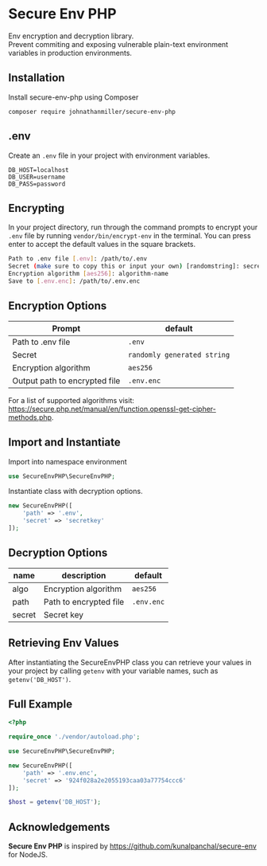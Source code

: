 # Secure Env PHP
Env encryption and decryption library.  
Prevent commiting and exposing vulnerable plain-text environment variables in production environments.

## Installation
Install secure-env-php using Composer
```
composer require johnathanmiller/secure-env-php
```

## .env
Create an `.env` file in your project with environment variables.
```dosini
DB_HOST=localhost
DB_USER=username
DB_PASS=password
```

## Encrypting
In your project directory, run through the command prompts to encrypt your `.env` file by running `vendor/bin/encrypt-env` in the terminal. You can press enter to accept the default values in the square brackets.
```bash
Path to .env file [.env]: /path/to/.env  
Secret (make sure to copy this or input your own) [randomstring]: secretkey  
Encryption algorithm [aes256]: algorithm-name  
Save to [.env.enc]: /path/to/.env.enc  
```

## Encryption Options
| Prompt | default |
| ------ | ------- |
| Path to .env file | `.env`
| Secret | `randomly generated string`
| Encryption algorithm | `aes256`
| Output path to encrypted file | `.env.enc`

For a list of supported algorithms visit: https://secure.php.net/manual/en/function.openssl-get-cipher-methods.php.

## Import and Instantiate
Import into namespace environment
```php
use SecureEnvPHP\SecureEnvPHP;
```
Instantiate class with decryption options.
```php
new SecureEnvPHP([
    'path' => '.env',
    'secret' => 'secretkey'
]);
```

## Decryption Options
| name | description | default |
| ------ | ---------- | ------- |
| algo | Encryption algorithm | `aes256`
| path | Path to encrypted file | `.env.enc`
| secret | Secret key |

## Retrieving Env Values
After instantiating the SecureEnvPHP class you can retrieve your values in your project by calling `getenv` with your variable names, such as `getenv('DB_HOST')`.

## Full Example
```php
<?php

require_once './vendor/autoload.php';

use SecureEnvPHP\SecureEnvPHP;

new SecureEnvPHP([
    'path' => '.env.enc',
    'secret' => '924f028a2e2055193caa03a77754ccc6'
]);

$host = getenv('DB_HOST');
```

## Acknowledgements
**Secure Env PHP** is inspired by https://github.com/kunalpanchal/secure-env for NodeJS.